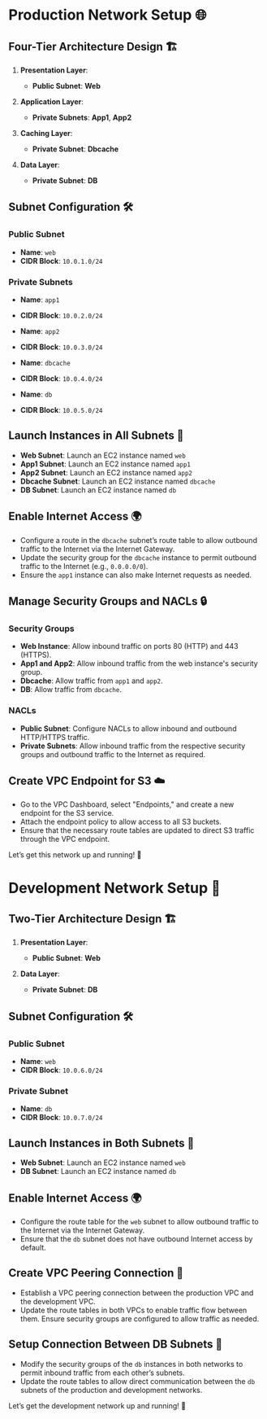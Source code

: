 # Production Network Setup 🌐

## Four-Tier Architecture Design 🏗️

1. **Presentation Layer**: 
   - **Public Subnet**: **Web**

2. **Application Layer**: 
   - **Private Subnets**: **App1**, **App2**

3. **Caching Layer**: 
   - **Private Subnet**: **Dbcache**

4. **Data Layer**: 
   - **Private Subnet**: **DB**

## Subnet Configuration 🛠️

### Public Subnet
- **Name**: `web`
- **CIDR Block**: `10.0.1.0/24`

### Private Subnets
- **Name**: `app1`
- **CIDR Block**: `10.0.2.0/24`
  
- **Name**: `app2`
- **CIDR Block**: `10.0.3.0/24`
  
- **Name**: `dbcache`
- **CIDR Block**: `10.0.4.0/24`
  
- **Name**: `db`
- **CIDR Block**: `10.0.5.0/24`

## Launch Instances in All Subnets 🚀

- **Web Subnet**: Launch an EC2 instance named `web`
- **App1 Subnet**: Launch an EC2 instance named `app1`
- **App2 Subnet**: Launch an EC2 instance named `app2`
- **Dbcache Subnet**: Launch an EC2 instance named `dbcache`
- **DB Subnet**: Launch an EC2 instance named `db`

## Enable Internet Access 🌍

- Configure a route in the `dbcache` subnet’s route table to allow outbound traffic to the Internet via the Internet Gateway.
- Update the security group for the `dbcache` instance to permit outbound traffic to the Internet (e.g., `0.0.0.0/0`).
- Ensure the `app1` instance can also make Internet requests as needed.

## Manage Security Groups and NACLs 🔒

### Security Groups
- **Web Instance**: Allow inbound traffic on ports 80 (HTTP) and 443 (HTTPS).
- **App1 and App2**: Allow inbound traffic from the web instance's security group.
- **Dbcache**: Allow traffic from `app1` and `app2`.
- **DB**: Allow traffic from `dbcache`.

### NACLs
- **Public Subnet**: Configure NACLs to allow inbound and outbound HTTP/HTTPS traffic.
- **Private Subnets**: Allow inbound traffic from the respective security groups and outbound traffic to the Internet as required.

## Create VPC Endpoint for S3 ☁️

- Go to the VPC Dashboard, select "Endpoints," and create a new endpoint for the S3 service.
- Attach the endpoint policy to allow access to all S3 buckets.
- Ensure that the necessary route tables are updated to direct S3 traffic through the VPC endpoint.

Let’s get this network up and running! 🚀




# Development Network Setup 🚀

## Two-Tier Architecture Design 🏗️

1. **Presentation Layer**: 
   - **Public Subnet**: **Web**

2. **Data Layer**: 
   - **Private Subnet**: **DB**

## Subnet Configuration 🛠️

### Public Subnet
- **Name**: `web`
- **CIDR Block**: `10.0.6.0/24`

### Private Subnet
- **Name**: `db`
- **CIDR Block**: `10.0.7.0/24`

## Launch Instances in Both Subnets 🚀

- **Web Subnet**: Launch an EC2 instance named `web`
- **DB Subnet**: Launch an EC2 instance named `db`

## Enable Internet Access 🌍

- Configure the route table for the `web` subnet to allow outbound traffic to the Internet via the Internet Gateway.
- Ensure that the `db` subnet does not have outbound Internet access by default.

## Create VPC Peering Connection 🔗

- Establish a VPC peering connection between the production VPC and the development VPC.
- Update the route tables in both VPCs to enable traffic flow between them. Ensure security groups are configured to allow traffic as needed.

## Setup Connection Between DB Subnets 🔄

- Modify the security groups of the `db` instances in both networks to permit inbound traffic from each other’s subnets.
- Update the route tables to allow direct communication between the `db` subnets of the production and development networks.

Let’s get the development network up and running! 🚀
